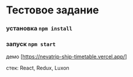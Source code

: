 # Тестовое задание

### установка `npm install`

### запуск `npm start`

демо [https://nevatrip-ship-timetable.vercel.app/]

стек: React, Redux, Luxon
